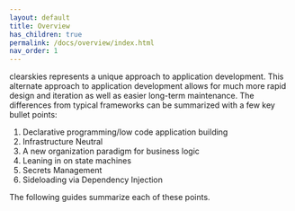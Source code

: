 ```yaml
---
layout: default
title: Overview
has_children: true
permalink: /docs/overview/index.html
nav_order: 1
---
```


clearskies represents a unique approach to application development.  This alternate approach to application development allows for much more rapid design and iteration as well as easier long-term maintenance.  The differences from typical frameworks can be summarized with a few key bullet points:

 1. Declarative programming/low code application building
 2. Infrastructure Neutral
 3. A new organization paradigm for business logic
 4. Leaning in on state machines
 5. Secrets Management
 6. Sideloading via Dependency Injection

The following guides summarize each of these points.

